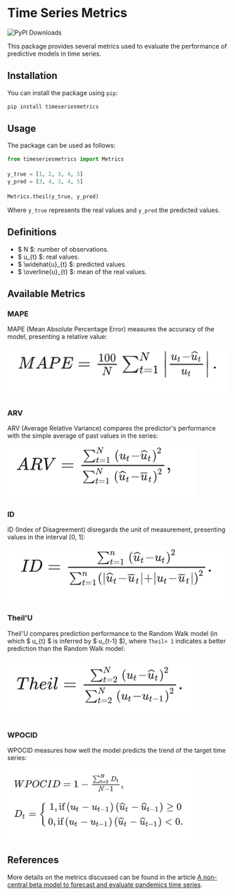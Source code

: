 # Time Series Metrics

![PyPI Downloads](https://static.pepy.tech/badge/timeseriesmetrics)

This package provides several metrics used to evaluate the performance of predictive models in time series.

## Installation

You can install the package using `pip`:
 
```bash
pip install timeseriesmetrics
```

## Usage

The package can be used as follows:

```python
from timeseriesmetrics import Metrics 

y_true = [1, 2, 3, 4, 5]
y_pred = [3, 4, 3, 4, 5]

Metrics.theil(y_true, y_pred)
```

Where `y_true` represents the real values ​​and `y_pred` the predicted values.

## Definitions

- $ N $: number of observations.
- $ u_{t} $: real values.
- $ \widehat{u}_{t} $: predicted values.
- $ \overline{u}_{t} $: mean of the real values.

## Available Metrics

### MAPE

MAPE (Mean Absolute Percentage Error) measures the accuracy of the model, presenting a relative value:

![](https://raw.githubusercontent.com/danttis/timeseriesmetrics/refs/heads/main/imgs/mape.png)

### ARV

ARV (Average Relative Variance) compares the predictor's performance with the simple average of past values ​​in the series:

![](https://raw.githubusercontent.com/danttis/timeseriesmetrics/refs/heads/main/imgs/arv.png)

### ID

ID (Index of Disagreement) disregards the unit of measurement, presenting values ​​in the interval [0, 1]:

![](https://raw.githubusercontent.com/danttis/timeseriesmetrics/refs/heads/main/imgs/id.png)

### Theil'U 
Theil'U compares prediction performance to the Random Walk model (in which $ u_{t} $ is inferred by $ u_{t-1} $), where `Theil< 1` indicates a better prediction than the Random Walk model:

![](https://raw.githubusercontent.com/danttis/timeseriesmetrics/refs/heads/main/imgs/theil.png)

### WPOCID 
WPOCID measures how well the model predicts the trend of the target time series: 

![](https://raw.githubusercontent.com/danttis/timeseriesmetrics/refs/heads/main/imgs/wpocid.png)

## References

More details on the metrics discussed can be found in the article [A non-central beta model to forecast and evaluate pandemics time series](https://www.sciencedirect.com/science/article/pii/S096007792030607X).

